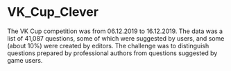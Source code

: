 # VK_Cup_Clever
The VK Cup competition was from 06.12.2019 to 16.12.2019. The data was a list of 41,087 questions, some of which were suggested by users, and some (about 10%) were created by editors. The challenge was to distinguish questions prepared by professional authors from questions suggested by game users.
